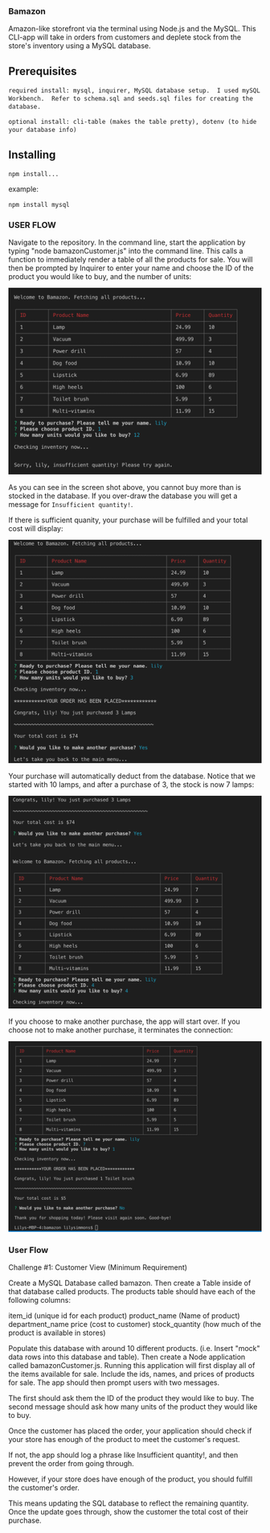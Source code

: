 ### Bamazon

Amazon-like storefront via the terminal using Node.js and the MySQL. This CLI-app will take in orders from customers and deplete stock from the store's inventory using a MySQL database.

## Prerequisites

```
required install: mysql, inquirer, MySQL database setup.  I used mySQL Workbench.  Refer to schema.sql and seeds.sql files for creating the database.
```

```
optional install: cli-table (makes the table pretty), dotenv (to hide your database info)
```

## Installing

```
npm install...
```

example:  
```
npm install mysql
```

### USER FLOW

Navigate to the repository. In the command line, start the application by typing "node bamazonCustomer.js" into the command line.  This calls a function to immediately render a table of all the products for sale.  You will then be prompted by Inquirer to enter your name and choose the ID of the product you would like to buy, and the number of units:

![insufficient inventory](images/insufficient-inventory.png)


As you can see in the screen shot above, you cannot buy more than is stocked in the database.  If you over-draw the database you will get a message for `Insufficient quantity!`.


If there is sufficient quanity, your purchase will be fulfilled and your total cost will display:

![completeing a purchase](images/completing-a-purchase.png)


Your purchase will automatically deduct from the database.  Notice that we started with 10 lamps, and after a purchase of 3, the stock is now 7 lamps:

![deducts from database](images/deducts-from-database.png)


If you choose to make another purchase, the app will start over.  If you choose not to make another purchase, it terminates the connection:

![terminate connection](images/terminating-connection.png)













### User Flow

Challenge #1: Customer View (Minimum Requirement)


Create a MySQL Database called bamazon.
Then create a Table inside of that database called products.
The products table should have each of the following columns:

item_id (unique id for each product)
product_name (Name of product)
department_name
price (cost to customer)
stock_quantity (how much of the product is available in stores)


Populate this database with around 10 different products. (i.e. Insert "mock" data rows into this database and table).
Then create a Node application called bamazonCustomer.js. Running this application will first display all of the items available for sale. Include the ids, names, and prices of products for sale.
The app should then prompt users with two messages.


The first should ask them the ID of the product they would like to buy.
The second message should ask how many units of the product they would like to buy.


Once the customer has placed the order, your application should check if your store has enough of the product to meet the customer's request.


If not, the app should log a phrase like Insufficient quantity!, and then prevent the order from going through.



However, if your store does have enough of the product, you should fulfill the customer's order.


This means updating the SQL database to reflect the remaining quantity.
Once the update goes through, show the customer the total cost of their purchase.
